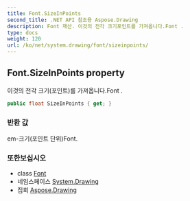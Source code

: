 ```yaml
---
title: Font.SizeInPoints
second_title: .NET API 참조용 Aspose.Drawing
description: Font 재산. 이것의 전각 크기포인트를 가져옵니다.Font .
type: docs
weight: 120
url: /ko/net/system.drawing/font/sizeinpoints/
---
```

## Font.SizeInPoints property

이것의 전각 크기(포인트)를 가져옵니다.Font .

```csharp
public float SizeInPoints { get; }
```

### 반환 값

em-크기(포인트 단위)Font.

### 또한보십시오

* class [Font](../)
* 네임스페이스 [System.Drawing](../../font/)
* 집회 [Aspose.Drawing](../../../)


